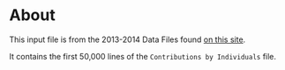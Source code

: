 # About
This input file is from the 2013-2014 Data Files found [on this site](http://classic.fec.gov/finance/disclosure/ftpdet.shtml). 

It contains the first 50,000 lines of the `Contributions by Individuals` file.
